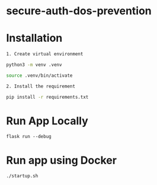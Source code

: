 # secure-auth-dos-prevention

# Installation

```bash
1. Create virtual environment

python3 -m venv .venv

source .venv/bin/activate

2. Install the requirement

pip install -r requirements.txt

```

# Run App Locally

`flask run --debug`

# Run app using Docker

`./startup.sh`
